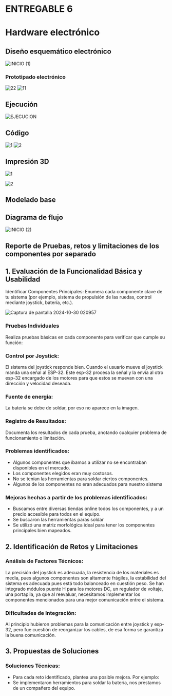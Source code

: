 # ENTREGABLE 6
# Hardware electrónico
## Diseño esquemático electrónico

![INICIO (1)](https://github.com/user-attachments/assets/2e5a0fab-90ba-4c8b-af9e-c55906a594d9)
### Prototipado electrónico

![22](https://github.com/user-attachments/assets/34d02eb3-b7c8-40c8-91a6-87b124e5f51a)
![11](https://github.com/user-attachments/assets/aefabb3c-6c81-456d-9d24-5b987d79338e)

## Ejecución

![EJECUCION](https://github.com/user-attachments/assets/87681728-7867-4b67-a493-4229cb44f9d7)

## Código

![1](https://github.com/user-attachments/assets/ab62a6d4-884e-4f43-9f7c-b67045e0d74a)
![2](https://github.com/user-attachments/assets/d13b24ed-679c-4e9b-bd69-f07b3792febe)

## Impresión 3D

![1](https://i.postimg.cc/JnjtvKzf/IMG-20241030-WA0010.jpg)

![2](https://i.postimg.cc/KjF42LKR/IMG-20241030-WA0009.jpg)

## Modelado base


## Diagrama de flujo

![INICIO (2)](https://github.com/user-attachments/assets/8bd76c92-6553-49fe-9243-9d6bfab00c50)

## Reporte de Pruebas, retos y limitaciones de los componentes por separado

## 1. Evaluación de la Funcionalidad Básica y Usabilidad
Identificar Componentes Principales: Enumera cada componente clave de tu sistema (por ejemplo, sistema de propulsión de las ruedas, control mediante joystick, batería, etc.).

![Captura de pantalla 2024-10-30 020957](https://github.com/user-attachments/assets/d6203dd2-5209-4918-ad62-d069860ce27f)

### Pruebas Individuales 

Realiza pruebas básicas en cada componente para verificar que cumple su función:

### Control por Joystick: 
El sistema del joystick responde bien. Cuando el usuario mueve el joystick manda una señal al ESP-32. Este esp-32 procesa la señal y la envía al otro esp-32 encargado de los motores para que estos se muevan con una dirección y velocidad deseada.

### Fuente de energía:   
La batería se debe de soldar, por eso no aparece en la imagen. 

### Registro de Resultados:
Documenta los resultados de cada prueba, anotando cualquier problema de funcionamiento o limitación.

### Problemas identificados: 

- Algunos componentes que íbamos a utilizar no se encontraban disponibles en el mercado.
- Los componentes elegidos eran muy costosos.
- No se tenían las herramientas para soldar ciertos componentes. 
- Algunos de los componentes no eran adecuados para nuestro sistema

### Mejoras hechas a partir de los problemas identificados: 

- Buscamos entre diversas tiendas online todos los componentes, y a un precio accesible para todos en el equipo. 
- Se buscaron las herramientas paras soldar
- Se utilizó una matriz morfológica ideal para tener los componentes principales bien mapeados. 

## 2. Identificación de Retos y Limitaciones

### Análisis de Factores Técnicos:

La precisión del joystick es adecuada, la resistencia de los materiales es media, pues algunos componentes son altamente frágiles, la estabilidad del sistema es adecuada pues está todo balanceado en cuestión peso. Se han integrado módulos puente H para los motores DC, un regulador de voltaje, una portapila, ya que al reevaluar, necesitamos implementar los componentes mencionados para una mejor comunicación entre el sistema. 

### Dificultades de Integración: 

Al principio hubieron problemas para la comunicación entre joystick y esp-32, pero fue cuestión de reorganizar los cables, de esa forma se garantiza la buena comunicación. 

## 3. Propuestas de Soluciones

### Soluciones Técnicas: 

- Para cada reto identificado, plantea una posible mejora. Por ejemplo:
- Se implementaron herramientos para soldar la batería, nos prestamos de un compañero del equipo. 



